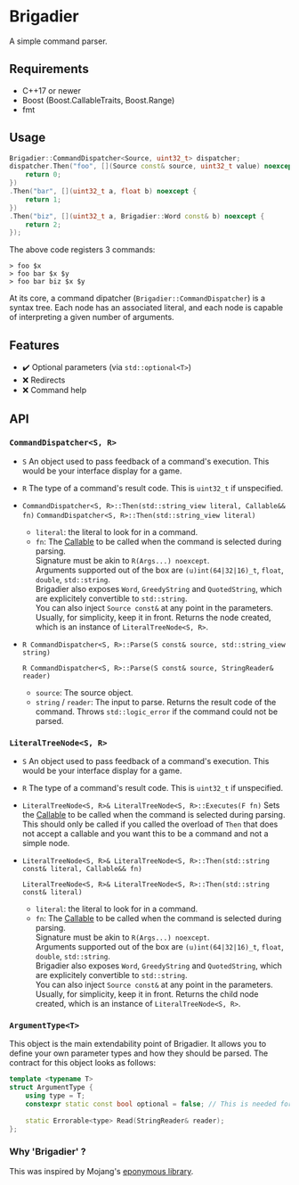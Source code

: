 # Brigadier

A simple command parser.

## Requirements

* C++17 or newer
* Boost (Boost.CallableTraits, Boost.Range)
* fmt

## Usage

```cpp
Brigadier::CommandDispatcher<Source, uint32_t> dispatcher;
dispatcher.Then("foo", [](Source const& source, uint32_t value) noexcept {
    return 0; 
})
.Then("bar", [](uint32_t a, float b) noexcept {
    return 1;
})
.Then("biz", [](uint32_t a, Brigadier::Word const& b) noexcept {
    return 2;
});
```

The above code registers 3 commands:

```
> foo $x
> foo bar $x $y
> foo bar biz $x $y
```

At its core, a command dipatcher (`Brigadier::CommandDispatcher`) is a syntax tree. Each node has an associated literal,
and each node is capable of interpreting a given number of arguments.

## Features

- ✔️ Optional parameters (via `std::optional<T>`)
- ❌ Redirects
- ❌ Command help

## API

### `CommandDispatcher<S, R>`
- `S` An object used to pass feedback of a command's execution. This would be your interface display for a game.
- `R` The type of a command's result code. This is `uint32_t` if unspecified.

- `CommandDispatcher<S, R>::Then(std::string_view literal, Callable&& fn)`
  `CommandDispatcher<S, R>::Then(std::string_view literal)`
  - `literal`: the literal to look for in a command.
  - `fn`: The [Callable](https://en.cppreference.com/w/cpp/named_req/Callable) to be called when the command is selected during parsing.  
     Signature must be akin to `R(Args...) noexcept`.  
     Arguments supported out of the box are `(u)int(64|32|16)_t`, `float`, `double`, `std::string`.  
     Brigadier also exposes `Word`, `GreedyString` and `QuotedString`, which are explicitely convertible to `std::string`.  
     You can also inject `Source const&` at any point in the parameters. Usually, for simplicity, keep it in front.
  Returns the node created, which is an instance of `LiteralTreeNode<S, R>`.

- `R CommandDispatcher<S, R>::Parse(S const& source, std::string_view string)`

  `R CommandDispatcher<S, R>::Parse(S const& source, StringReader& reader)`
  - `source`: The source object.
  - `string` / `reader`: The input to parse.
  Returns the result code of the command.
  Throws `std::logic_error` if the command could not be parsed.

### `LiteralTreeNode<S, R>`
- `S` An object used to pass feedback of a command's execution. This would be your interface display for a game.
- `R` The type of a command's result code. This is `uint32_t` if unspecified.
- `LiteralTreeNode<S, R>& LiteralTreeNode<S, R>::Executes(F fn)`
  Sets the [Callable](https://en.cppreference.com/w/cpp/named_req/Callable) to be called when the command is selected during parsing.
  This should only be called if you called the overload of `Then` that does not accept a callable and you want this to be a command and not a simple node.
- `LiteralTreeNode<S, R>& LiteralTreeNode<S, R>::Then(std::string const& literal, Callable&& fn)`

  `LiteralTreeNode<S, R>& LiteralTreeNode<S, R>::Then(std::string const& literal)`
  - `literal`: the literal to look for in a command.
  - `fn`: The [Callable](https://en.cppreference.com/w/cpp/named_req/Callable) to be called when the command is selected during parsing.  
     Signature must be akin to `R(Args...) noexcept`.  
     Arguments supported out of the box are `(u)int(64|32|16)_t`, `float`, `double`, `std::string`.  
     Brigadier also exposes `Word`, `GreedyString` and `QuotedString`, which are explicitely convertible to `std::string`.  
     You can also inject `Source const&` at any point in the parameters. Usually, for simplicity, keep it in front.
  Returns the child node created, which is an instance of `LiteralTreeNode<S, R>`.

### `ArgumentType<T>`

This object is the main extendability point of Brigadier. It allows you to define your own parameter types and how they should be parsed. The contract for this object looks as follows:

```cpp
template <typename T>
struct ArgumentType {
    using type = T;
    constexpr static const bool optional = false; // This is needed for handling std::optional<T> parameters, but is done out of the box. Leave as is.
  
    static Errorable<type> Read(StringReader& reader);
};
```

### Why 'Brigadier' ?

This was inspired by Mojang's [eponymous library](https://github.com/Mojang/brigadier). 
